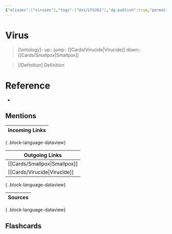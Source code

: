 ```yaml
---
{"aliases":["viruses"],"tags":["Uni/LFS261"],"dg-publish":true,"permalink":"/cards/virus/","dgPassFrontmatter":true}
---
```


# Virus

> [!ontology]-
> up:: 
> jump:: [[Cards/Virucide\|Virucide]]
> down:: [[Cards/Smallpox\|Smallpox]]

> [!Definition] Definition
> 

# Reference
- 

## Mentions
| Incoming Links |
| -------------- |

{ .block-language-dataview}

| Outgoing Links                  |
| ------------------------------- |
| [[Cards/Smallpox\|Smallpox]] |
| [[Cards/Virucide\|Virucide]] |

{ .block-language-dataview}

| Sources |
| ------- |

{ .block-language-dataview}

## Flashcards 
